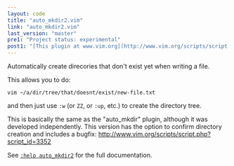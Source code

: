 ```yaml
---
layout: code
title: "auto_mkdir2.vim"
link: "auto_mkdir2.vim"
last_version: "master"
pre1: "Project status: experimental"
post1: "[This plugin at www.vim.org](http://www.vim.org/scripts/script.php?script_id=5474)"
---
```



Automatically create direcories that don't exist yet when writing a file.

This allows you to do:

    vim ~/a/dir/tree/that/doesnt/exist/new-file.txt

and then just use `:w` (or `ZZ`, or `:up`, etc.) to create the directory tree.

This is basically the same as the "auto_mkdir" plugin, although it was
developed independently. This version has the option to confirm directory
creation and includes a bugfix:
http://www.vim.org/scripts/script.php?script_id=3352

See [`:help auto_mkdir2`](https://github.com/Carpetsmoker/auto_mkdir2.vim/blob/master/doc/auto_mkdir2.txt)
for the full documentation.
